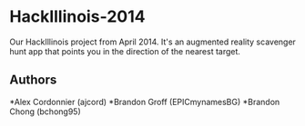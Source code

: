 HackIllinois-2014
=================

Our HackIllinois project from April 2014. It's an augmented reality scavenger hunt app that points you in the direction of the nearest target.

Authors
---------
*Alex Cordonnier (ajcord)
*Brandon Groff (EPICmynamesBG)
*Brandon Chong (bchong95)